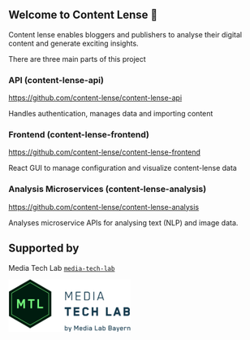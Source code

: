 ## Welcome to Content Lense 👋

Content lense enables bloggers and publishers to analyse their digital content and generate exciting insights.

There are three main parts of this project

### API (content-lense-api)
https://github.com/content-lense/content-lense-api

Handles authentication, manages data and importing content


### Frontend (content-lense-frontend)
https://github.com/content-lense/content-lense-frontend

React GUI to manage configuration and visualize content-lense data
  
  

### Analysis Microservices (content-lense-analysis)
https://github.com/content-lense/content-lense-analysis

Analyses microservice APIs for analysing text (NLP) and image data.
  
  
  
<!--
**Here are some ideas to get you started:**

🙋‍♀️ A short introduction - what is your organization all about?
🌈 Contribution guidelines - how can the community get involved?
👩‍💻 Useful resources - where can the community find your docs? Is there anything else the community should know?
🍿 Fun facts - what does your team eat for breakfast?
🧙 Remember, you can do mighty things with the power of [Markdown](https://docs.github.com/github/writing-on-github/getting-started-with-writing-and-formatting-on-github/basic-writing-and-formatting-syntax)
-->


## Supported by

Media Tech Lab [`media-tech-lab`](https://github.com/media-tech-lab)

<a href="https://www.media-lab.de/en/programs/media-tech-lab">
    <img src="https://raw.githubusercontent.com/media-tech-lab/.github/main/assets/mtl-powered-by.png" width="240" title="Media Tech Lab powered by logo">
</a>
